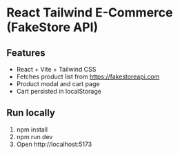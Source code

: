 # React Tailwind E-Commerce (FakeStore API)

## Features
- React + Vite + Tailwind CSS
- Fetches product list from https://fakestoreapi.com
- Product modal and cart page
- Cart persisted in localStorage

## Run locally
1. npm install
2. npm run dev
3. Open http://localhost:5173
